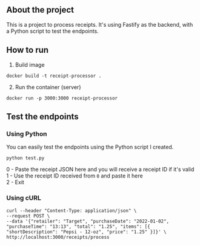 ## About the project

This is a project to process receipts. It's using Fastify as the backend, with a Python script to test the endpoints.

## How to run

1. Build image

```
docker build -t receipt-processor .
```

2. Run the container (server)
```
docker run -p 3000:3000 receipt-processor
```

## Test the endpoints

### Using Python

You can easily test the endpoints using the Python script I created.


```
python test.py

```

0 - Paste the receipt JSON here and you will receive a receipt ID if it's valid  
1 - Use the receipt ID received from `0` and paste it here  
2 - Exit  

### Using cURL

```
curl --header "Content-Type: application/json" \
--request POST \
--data '{"retailer": "Target", "purchaseDate": "2022-01-02", "purchaseTime": "13:13", "total": "1.25", "items": [{ "shortDescription": "Pepsi - 12-oz", "price": "1.25" }]}' \
http://localhost:3000/receipts/process
```